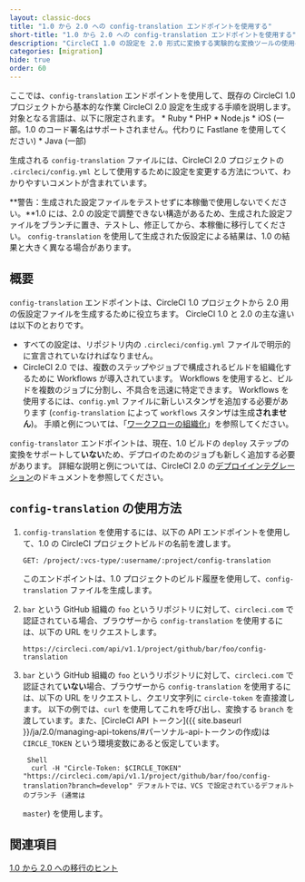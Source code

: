 ```yaml
---
layout: classic-docs
title: "1.0 から 2.0 への config-translation エンドポイントを使用する"
short-title: "1.0 から 2.0 への config-translation エンドポイントを使用する"
description: "CircleCI 1.0 の設定を 2.0 形式に変換する実験的な変換ツールの使用手順"
categories: [migration]
hide: true
order: 60
---
```


ここでは、`config-translation` エンドポイントを使用して、既存の CircleCI 1.0 プロジェクトから基本的な作業 CircleCI 2.0 設定を生成する手順を説明します。対象となる言語は、以下に限定されます。 * Ruby * PHP * Node.js * iOS (一部。1.0 のコード署名はサポートされません。代わりに Fastlane を使用してください) * Java (一部)

生成される `config-translation` ファイルには、CircleCI 2.0 プロジェクトの `.circleci/config.yml` として使用するために設定を変更する方法について、わかりやすいコメントが含まれています。

**警告：生成された設定ファイルをテストせずに本稼働で使用しないでください。**1.0 には、2.0 の設定で調整できない構造があるため、生成された設定ファイルをブランチに置き、テストし、修正してから、本稼働に移行してください。 `config-translation` を使用して生成された仮設定による結果は、1.0 の結果と大きく異なる場合があります。

## 概要

`config-translation` エンドポイントは、CircleCI 1.0 プロジェクトから 2.0 用の仮設定ファイルを生成するために役立ちます。 CircleCI 1.0 と 2.0 の主な違いは以下のとおりです。

* すべての設定は、リポジトリ内の `.circleci/config.yml` ファイルで明示的に宣言されていなければなりません。
* CircleCI 2.0 では、複数のステップやジョブで構成されるビルドを組織化するために Workflows が導入されています。 Workflows を使用すると、ビルドを複数のジョブに分割し、不具合を迅速に特定できます。 Workflows を使用するには、`config.yml` ファイルに新しいスタンザを追加する必要があります (`config-translation` によって `workflows` スタンザは生成**されません**)。 手順と例については、「[ワークフローの組織化]({{site.baseurl}}/ja/2.0/workflows/)」を参照してください。

`config-translator` エンドポイントは、現在、1.0 ビルドの `deploy` ステップの変換をサポートして**いない**ため、デプロイのためのジョブも新しく追加する必要があります。 詳細な説明と例については、CircleCI 2.0 の[デプロイインテグレーション]({{site.baseurl}}/ja/2.0/deployment-integrations/)のドキュメントを参照してください。

## `config-translation` の使用方法

1. `config-translation` を使用するには、以下の API エンドポイントを使用して、1.0 の CircleCI プロジェクトビルドの名前を渡します。

    `GET: /project/:vcs-type/:username/:project/config-translation`

    このエンドポイントは、1.0 プロジェクトのビルド履歴を使用して、`config-translation` ファイルを生成します。

2. `bar` という GitHub 組織の `foo` というリポジトリに対して、`circleci.com` で認証されている場合、ブラウザーから `config-translation` を使用するには、以下の URL をリクエストします。

    `https://circleci.com/api/v1.1/project/github/bar/foo/config-translation`

3. `bar` という GitHub 組織の `foo` というリポジトリに対して、`circleci.com` で認証されて**いない**場合、ブラウザーから `config-translation` を使用するには、以下の URL をリクエストし、クエリ文字列に `circle-token` を直接渡します。 以下の例では、`curl` を使用してこれを呼び出し、変換する `branch` を渡しています。また、[CircleCI API トークン]({{ site.baseurl }}/ja/2.0/managing-api-tokens/#パーソナル-api-トークンの作成)は `CIRCLE_TOKEN` という環境変数にあると仮定しています。

        Shell
         curl -H "Circle-Token: $CIRCLE_TOKEN" "https://circleci.com/api/v1.1/project/github/bar/foo/config-translation?branch=develop" デフォルトでは、VCS で設定されているデフォルトのブランチ (通常は

    `master`) を使用します。

## 関連項目

[1.0 から 2.0 への移行のヒント]({{site.baseurl}}/2.0/migration/)
